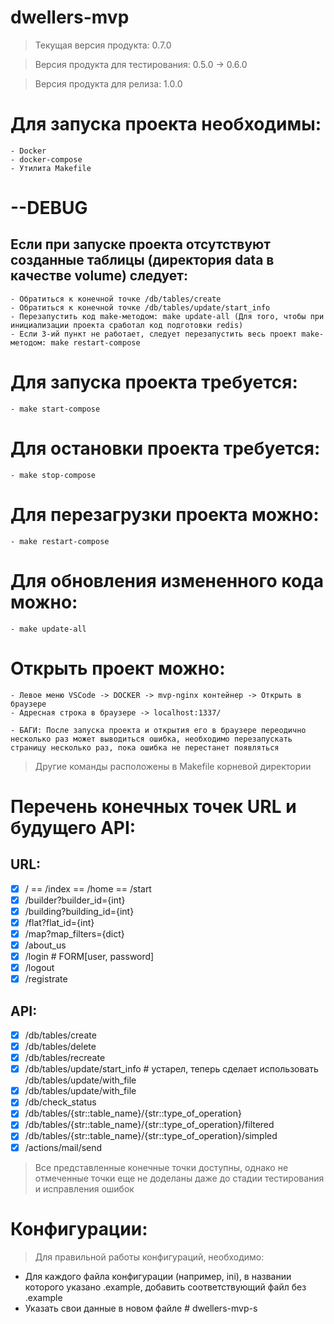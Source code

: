 # dwellers-mvp

> Текущая версия продукта: 0.7.0

> Версия продукта для тестирования: 0.5.0 -> 0.6.0

> Версия продукта для релиза: 1.0.0

# Для запуска проекта необходимы:
    - Docker
    - docker-compose
    - Утилита Makefile

# --DEBUG
## Если при запуске проекта отсутствуют созданные таблицы (директория data в качестве volume) следует:
    - Обратиться к конечной точке /db/tables/create
    - Обратиться к конечной точке /db/tables/update/start_info
    - Перезапустить код make-методом: make update-all (Для того, чтобы при инициализации проекта сработал код подготовки redis)
    - Если 3-ий пункт не работает, следует перезапустить весь проект make-методом: make restart-compose

# Для запуска проекта требуется:
    - make start-compose

# Для остановки проекта требуется:
    - make stop-compose

# Для перезагрузки проекта можно:
    - make restart-compose

# Для обновления измененного кода можно:
    - make update-all

# Открыть проект можно:
    - Левое меню VSCode -> DOCKER -> mvp-nginx контейнер -> Открыть в браузере
    - Адресная строка в браузере -> localhost:1337/

    - БАГИ: После запуска проекта и открытия его в браузере переодично несколько раз может выводиться ошибка, необходимо перезапускать страницу несколько раз, пока ошибка не перестанет появляться

> Другие команды расположены в Makefile корневой директории

# Перечень конечных точек URL и будущего API:

## URL:
- [x] /   ==   /index   ==   /home   ==   /start
- [x] /builder?builder_id={int}
- [x] /building?building_id={int}
- [x] /flat?flat_id={int}
- [x] /map?map_filters={dict}
- [x] /about_us
- [x] /login # FORM[user, password]
- [x] /logout
- [x] /registrate

## API:
- [x] /db/tables/create
- [x] /db/tables/delete
- [x] /db/tables/recreate
- [x] /db/tables/update/start_info # устарел, теперь сделает использовать /db/tables/update/with_file
- [x] /db/tables/update/with_file
- [x] /db/check_status
- [x] /db/tables/{str::table_name}/{str::type_of_operation}
- [x] /db/tables/{str::table_name}/{str::type_of_operation}/filtered
- [x] /db/tables/{str::table_name}/{str::type_of_operation}/simpled
- [x] /actions/mail/send

> Все представленные конечные точки доступны, однако не отмеченные точки еще не доделаны даже до стадии тестирования и исправления ошибок

# Конфигурации:

> Для правильной работы конфигураций, необходимо:

- Для каждого файла конфигурации (например, ini), в названии которого указано .example, добавить соответствующий файл без .example
- Указать свои данные в новом файле
#   d w e l l e r s - m v p - s  
 